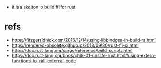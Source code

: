 - it is a skelton to build ffi for rust

# refs

- https://fitzgeraldnick.com/2016/12/14/using-libbindgen-in-build-rs.html
- https://rendered-obsolete.github.io/2018/09/30/rust-ffi-ci.html
- https://doc.rust-lang.org/cargo/reference/build-scripts.html
- https://doc.rust-lang.org/book/ch19-01-unsafe-rust.html#using-extern-functions-to-call-external-code
